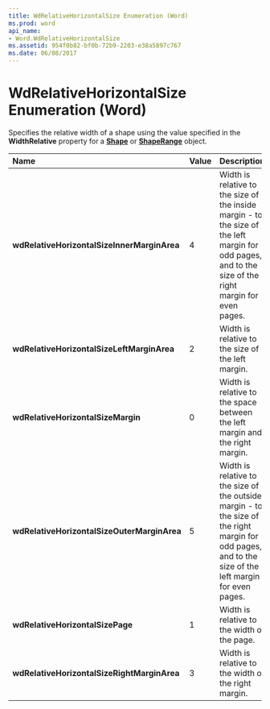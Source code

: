 ```yaml
---
title: WdRelativeHorizontalSize Enumeration (Word)
ms.prod: word
api_name:
- Word.WdRelativeHorizontalSize
ms.assetid: 954f0b82-bf0b-72b9-2203-e38a5897c767
ms.date: 06/08/2017
---
```



# WdRelativeHorizontalSize Enumeration (Word)

Specifies the relative width of a shape using the value specified in the **WidthRelative** property for a **[Shape](shape-object-word.md)** or **[ShapeRange](shaperange-object-word.md)** object.



|**Name**|**Value**|**Description**|
|:-----|:-----|:-----|
| **wdRelativeHorizontalSizeInnerMarginArea**|4|Width is relative to the size of the inside margin - to the size of the left margin for odd pages, and to the size of the right margin for even pages.|
| **wdRelativeHorizontalSizeLeftMarginArea**|2|Width is relative to the size of the left margin.|
| **wdRelativeHorizontalSizeMargin**|0|Width is relative to the space between the left margin and the right margin.|
| **wdRelativeHorizontalSizeOuterMarginArea**|5|Width is relative to the size of the outside margin - to the size of the right margin for odd pages, and to the size of the left margin for even pages.|
| **wdRelativeHorizontalSizePage**|1|Width is relative to the width of the page.|
| **wdRelativeHorizontalSizeRightMarginArea**|3|Width is relative to the width of the right margin.|

